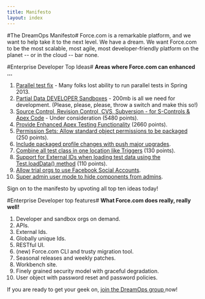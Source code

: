 ```yaml
---
title: Manifesto
layout: index
---
```

#The DreamOps Manifesto#
Force.com is a remarkable platform, and we want to help take it to the next level. We have a dream. We want Force.com to be the most scalable, most agile, most developer-friendly platform on the planet -- or in the cloud -- bar none. 

#Enterprise Developer Top Ideas#
**Areas where Force.com can enhanced ...**

1. [Parallel test fix](http://salesforce.stackexchange.com/questions/8058/unable-to-lock-row-error-while-running-all-apex-test-classes) - Many folks lost ability to run parallel tests in Spring 2013.
1. [Partial Data DEVELOPER Sandboxes](https://success.salesforce.com/ideaView?id=08730000000kxdLAAQ) - 200mb is all we need for development. (Please, please, please, throw a switch and make this so!)
1. [Source Control, Revision Control, CVS, Subversion - for S-Controls & Apex Code](https://success.salesforce.com/ideaView?id=08730000000BrBKAA0) - Under consideration (5480 points).
1. [Provide Enhanced Apex Testing Functionality](https://success.salesforce.com/ideaView?id=08730000000BrPiAAK) (2660 points).
1. [Permission Sets: Allow standard object permissions to be packaged](https://success.salesforce.com/ideaView?id=08730000000kmm6AAA) (250 points).
1. [Include packaged profile changes with push major upgrades](https://success.salesforce.com/ideaView?id=08730000000ky98AAA).
1. [Combine all test class in one location like Triggers](https://success.salesforce.com/ideaView?id=08730000000knclAAA) (130 points).
1. [Support for External IDs when loading test data using the Test.loadData() method](https://success.salesforce.com/ideaView?id=08730000000kxHhAAI) (110 points).
1. [Allow trial orgs to use Facebook Social Accounts](https://success.salesforce.com/ideaView?id=08730000000ky9NAAQ).
1. [Super admin user mode to hide components from admins](https://success.salesforce.com/ideaView?id=08730000000ky9SAAQ). 

Sign on to the manifesto by upvoting all top ten ideas today!

#Enterprise Developer top features#
**What Force.com does really, really well!**

1. Developer and sandbox orgs on demand.
1. APIs.
1. External Ids.
1. Globally unique Ids.
1. RESTful UI.
1. (new) Force.com CLI and trusty migration tool.
1. Seasonal releases and weekly patches.
1. Workbench site.
1. Finely grained security model with graceful degradation.
1. User object with password reset and password policies.

If you are ready to get your geek on, [join the DreamOps group ](https://success.salesforce.com/_ui/core/chatter/groups/GroupProfilePage?g=0F9300000001qd8) now!